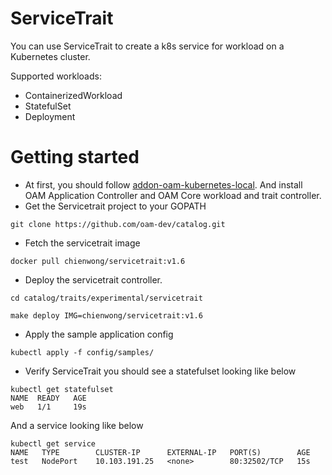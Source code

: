 # ServiceTrait
You can use ServiceTrait to create a k8s service for workload on a Kubernetes cluster.

Supported workloads:
- ContainerizedWorkload
- StatefulSet
- Deployment
# Getting started
- At first, you should follow [addon-oam-kubernetes-local](https://github.com/crossplane/addon-oam-kubernetes-local). And install OAM Application Controller and OAM Core workload and trait controller.
- Get the Servicetrait project to your GOPATH
```
git clone https://github.com/oam-dev/catalog.git
```
- Fetch the servicetrait image
```
docker pull chienwong/servicetrait:v1.6
```
- Deploy the servicetrait controller.
```
cd catalog/traits/experimental/servicetrait

make deploy IMG=chienwong/servicetrait:v1.6
```
- Apply the sample application config
```
kubectl apply -f config/samples/
```
- Verify ServiceTrait you should see a statefulset looking like below
```
kubectl get statefulset
NAME  READY   AGE
web   1/1     19s
```
  And a service looking like below
```
kubectl get service
NAME   TYPE        CLUSTER-IP      EXTERNAL-IP   PORT(S)        AGE
test   NodePort    10.103.191.25   <none>        80:32502/TCP   15s
```
